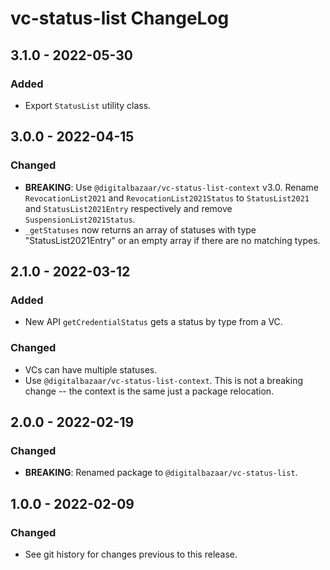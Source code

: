 # vc-status-list ChangeLog

## 3.1.0 - 2022-05-30

### Added
- Export `StatusList` utility class.

## 3.0.0 - 2022-04-15

### Changed
- **BREAKING**: Use `@digitalbazaar/vc-status-list-context` v3.0. Rename
  `RevocationList2021` and `RevocationList2021Status` to `StatusList2021` and
  `StatusList2021Entry` respectively and remove `SuspensionList2021Status`.
- `_getStatuses` now returns an array of statuses with type
  "StatusList2021Entry" or an empty array if there are no matching
  types.

## 2.1.0 - 2022-03-12

### Added
- New API `getCredentialStatus` gets a status by type from a VC.

### Changed
- VCs can have multiple statuses.
- Use `@digitalbazaar/vc-status-list-context`. This is not a breaking
  change -- the context is the same just a package relocation.

## 2.0.0 - 2022-02-19

### Changed
- **BREAKING**: Renamed package to `@digitalbazaar/vc-status-list`.

## 1.0.0 - 2022-02-09

### Changed
- See git history for changes previous to this release.
